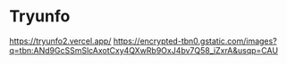 # Tryunfo
https://tryunfo2.vercel.app/
https://encrypted-tbn0.gstatic.com/images?q=tbn:ANd9GcSSmSlcAxotCxy4QXwRb9OxJ4bv7Q58_iZxrA&usqp=CAU
